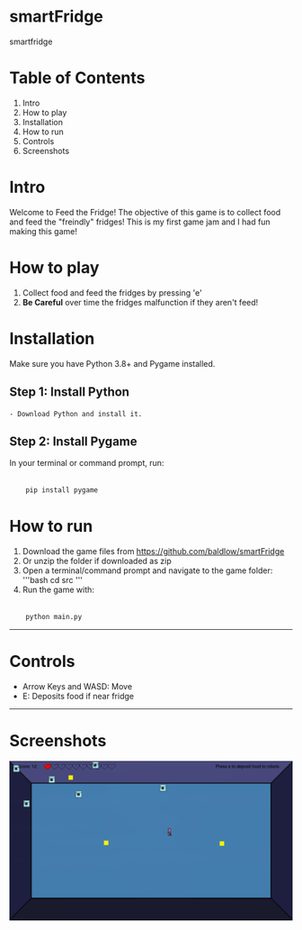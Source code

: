 # smartFridge
smartfridge

# Table of Contents

1. Intro
2. How to play
3. Installation
4. How to run
5. Controls
6. Screenshots

# Intro

Welcome to Feed the Fridge! The objective of this game is to collect food and feed the "freindly" fridges! This is my first game jam and I had fun making this game!

# How to play

1. Collect food and feed the fridges by pressing 'e'
2. **Be Careful** over time the fridges malfunction if they aren't feed!

# Installation

Make sure you have Python 3.8+ and Pygame installed.
## Step 1: Install Python

    - Download Python and install it.

## Step 2: Install Pygame

In your terminal or command prompt, run:

``` bash

    pip install pygame

```

# How to run

1. Download the game files from https://github.com/baldlow/smartFridge
2. Or unzip the folder if downloaded as zip
3. Open a terminal/command prompt and navigate to the game folder:
'''bash
cd src
'''
4. Run the game with:

```bash

    python main.py

```

---

# Controls
- Arrow Keys and WASD: Move
- E: Deposits food if near fridge

---
# Screenshots

![gameplay](/src/screenshots/screenshots.png)
